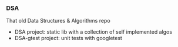 ### DSA
That old Data Structures & Algorithms repo

- DSA project: static lib with a collection of self implemented algos
- DSA-gtest project: unit tests with googletest
